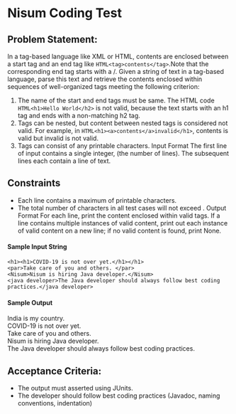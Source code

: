 # Nisum Coding Test

## Problem Statement:

In a tag-based language like XML or HTML, contents are enclosed between a start tag and an end tag like ```HTML<tag>contents</tag>```.Note that the corresponding end tag starts with a /.
Given a string of text in a tag-based language, parse this text and retrieve the contents enclosed within sequences of well-organized tags meeting the following criterion:
1.	The name of the start and end tags must be same. The HTML code ```HTML<h1>Hello World</h2>``` is not valid, because the text starts with an h1 tag and ends with a non-matching h2 tag.
2.	Tags can be nested, but content between nested tags is considered not valid. For example, in ```HTML<h1><a>contents</a>invalid</h1>```, contents is valid but invalid is not valid.
3.	Tags can consist of any printable characters.
Input Format
The first line of input contains a single integer,  (the number of lines).
The  subsequent lines each contain a line of text.
## Constraints
* Each line contains a maximum of  printable characters.
* The total number of characters in all test cases will not exceed .
Output Format
For each line, print the content enclosed within valid tags.
If a line contains multiple instances of valid content, print out each instance of valid content on a new line; if no valid content is found, print None.
#### Sample Input String
```HTML<h1>India is my country.</h1>
<h1><h1>COVID-19 is not over yet.</h1></h1>
<par>Take care of you and others. </par>
<Nisum>Nisum is hiring Java developer.</Nisum>
<java developer>The Java developer should always follow best coding practices.</java developer>
```
#### Sample Output
India is my country.  
COVID-19 is not over yet.  
Take care of you and others.  
Nisum is hiring Java developer.   
The Java developer should always follow best coding practices.   

## Acceptance Criteria:
* The output must asserted using JUnits.
* The developer should follow best coding practices (Javadoc, naming conventions, indentation)


